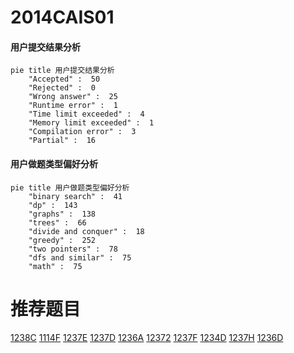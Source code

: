 # 2014CAIS01

<!-- tabs:start -->



#### **用户提交结果分析**

```mermaid
pie title 用户提交结果分析
    "Accepted" :  50
    "Rejected" :  0
    "Wrong answer" :  25
    "Runtime error" :  1
    "Time limit exceeded" :  4
    "Memory limit exceeded" :  1
    "Compilation error" :  3
    "Partial" :  16
```

#### **用户做题类型偏好分析**

```mermaid
pie title 用户做题类型偏好分析
    "binary search" :  41
    "dp" :  143
    "graphs" :  138
    "trees" :  66
    "divide and conquer" :  18
    "greedy" :  252
    "two pointers" :  78
    "dfs and similar" :  75
    "math" :  75
```



<!-- tabs:end -->
# 推荐题目
[1238C](https://codeforces.com/contest/1238/problem/C)
[1114F](https://codeforces.com/contest/1114/problem/F)
[1237E](https://codeforces.com/contest/1237/problem/E)
[1237D](https://codeforces.com/contest/1237/problem/D)
[1236A](https://codeforces.com/contest/1236/problem/A)
[12372](https://codeforces.com/contest/1237/problem/2)
[1237F](https://codeforces.com/contest/1237/problem/F)
[1234D](https://codeforces.com/contest/1234/problem/D)
[1237H](https://codeforces.com/contest/1237/problem/H)
[1236D](https://codeforces.com/contest/1236/problem/D)
